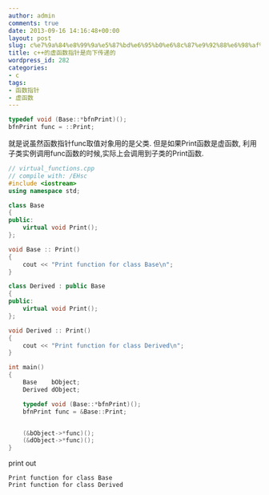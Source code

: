 ```yaml
---
author: admin
comments: true
date: 2013-09-16 14:16:48+00:00
layout: post
slug: c%e7%9a%84%e8%99%9a%e5%87%bd%e6%95%b0%e6%8c%87%e9%92%88%e6%98%af%e5%90%91%e4%b8%8b%e4%bc%a0%e9%80%92%e7%9a%84
title: c++的虚函数指针是向下传递的
wordpress_id: 282
categories:
- c
tags:
- 函数指针
- 虚函数
---
```


```c++
typedef void (Base::*bfnPrint)();
bfnPrint func = ::Print;
```

就是说虽然函数指针func取值对象用的是父类.
但是如果Print函数是虚函数,
利用子类实例调用func函数的时候,实际上会调用到子类的Print函数.

```c++
// virtual_functions.cpp
// compile with: /EHsc
#include <iostream>
using namespace std;

class Base
{
public:
    virtual void Print();
};

void Base :: Print()
{
    cout << "Print function for class Base\n";
}

class Derived : public Base
{
public:
    virtual void Print();
};

void Derived :: Print()
{
    cout << "Print function for class Derived\n";
}

int main()
{
    Base    bObject;
    Derived dObject;

    typedef void (Base::*bfnPrint)();
    bfnPrint func = &Base::Print;


    (&bObject->*func)();
    (&dObject->*func)();
}
```

print out

```shell
Print function for class Base
Print function for class Derived
```
